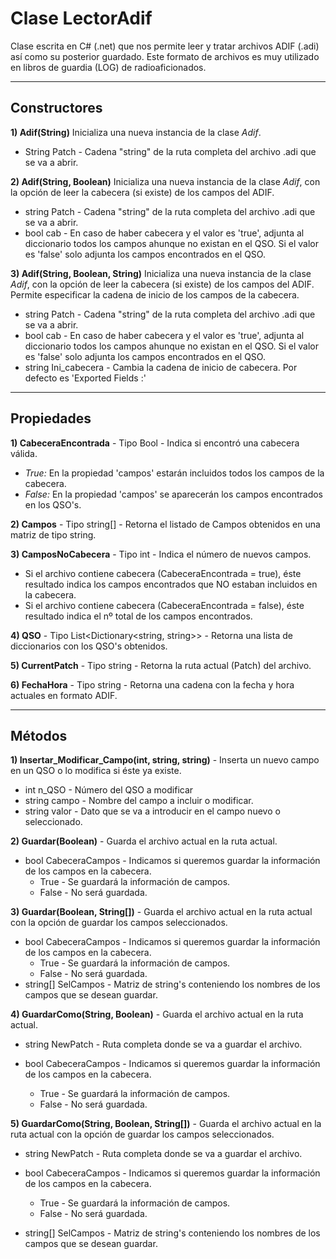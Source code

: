 
# Clase LectorAdif 

Clase escrita en C# (.net) que nos permite leer y tratar archivos ADIF (.adi) así como su posterior guardado. Este formato de archivos es muy utilizado en libros de guardia (LOG) de radioaficionados.


----------


## Constructores 

**1) Adif(String)** Inicializa una nueva instancia de la clase *Adif*.

- String Patch - Cadena "string" de la ruta completa del archivo .adi que se va a abrir.  
	
**2) Adif(String, Boolean)** Inicializa una nueva instancia de la clase *Adif*, con la opción de leer la cabecera (si existe) de los campos del ADIF.

- string Patch - Cadena "string" de la ruta completa del archivo .adi que se va a abrir. 
- bool cab - En caso de haber cabecera y el valor es 'true', adjunta al diccionario todos los campos ahunque no existan en el QSO. Si el valor es 'false' solo adjunta los campos encontrados en el QSO.

**3) Adif(String, Boolean, String)** Inicializa una nueva instancia de la clase *Adif*, con la opción de leer la cabecera (si existe) de los campos del ADIF. Permite especificar la cadena de inicio de los campos de la cabecera.

- string Patch - Cadena "string" de la ruta completa del archivo .adi que se va a abrir. 
- bool cab - En caso de haber cabecera y el valor es 'true', adjunta al diccionario todos los campos ahunque no existan en el QSO. Si el valor es 'false' solo adjunta los campos encontrados en el QSO.
- string Ini_cabecera - Cambia la cadena de inicio de cabecera. Por defecto es 'Exported Fields :'


----------


## Propiedades 

**1) CabeceraEncontrada** - Tipo Bool - Indica si encontró una cabecera válida.

- *True:* En la propiedad 'campos' estarán incluidos todos los campos de la cabecera.
- *False:* En la propiedad 'campos' se aparecerán los campos encontrados en los QSO's.

**2) Campos** - Tipo string[] - Retorna el listado de Campos obtenidos en una matriz de tipo string.

**3) CamposNoCabecera** - Tipo int - Indica el número de nuevos campos.

- Si el archivo contiene cabecera (CabeceraEncontrada = true), éste resultado indica los campos encontrados que NO estaban incluidos en la cabecera.
- Si el archivo contiene cabecera (CabeceraEncontrada = false), éste resultado indica el nº total de los campos encontrados.

**4) QSO** - Tipo List<Dictionary<string, string>> - Retorna una lista de diccionarios con los QSO's obtenidos.

**5) CurrentPatch** - Tipo string - Retorna la ruta actual (Patch) del archivo.

**6) FechaHora** - Tipo string - Retorna una cadena con la fecha y hora actuales en formato ADIF.


----------

## Métodos

**1) Insertar\_Modificar\_Campo(int, string, string)** -  Inserta un nuevo campo en un QSO o lo modifica si éste ya existe.

- int n\_QSO - Número del QSO a modificar
- string campo - Nombre del campo a incluir o modificar.
- string valor - Dato que se va a introducir en el campo nuevo o seleccionado.

**2) Guardar(Boolean)** - Guarda el archivo actual en la ruta actual.

- bool CabeceraCampos - Indicamos si queremos guardar la información de los campos en la cabecera.
	- True - Se guardará la información de campos.
	- False - No será guardada.

**3) Guardar(Boolean, String[])** - Guarda el archivo actual en la ruta actual con la opción de guardar los campos seleccionados.

- bool CabeceraCampos - Indicamos si queremos guardar la información de los campos en la cabecera.
	- True - Se guardará la información de campos.
	- False - No será guardada.
- string[] SelCampos - Matriz de string's conteniendo los nombres de los campos que se desean guardar.

**4) GuardarComo(String, Boolean)** - Guarda el archivo actual en la ruta actual.

- string NewPatch - Ruta completa donde se va a guardar el archivo.

- bool CabeceraCampos - Indicamos si queremos guardar la información de los campos en la cabecera.
	- True - Se guardará la información de campos.
	- False - No será guardada.

**5) GuardarComo(String, Boolean, String[])** - Guarda el archivo actual en la ruta actual con la opción de guardar los campos seleccionados.

- string NewPatch - Ruta completa donde se va a guardar el archivo.


- bool CabeceraCampos - Indicamos si queremos guardar la información de los campos en la cabecera.
	- True - Se guardará la información de campos.
	- False - No será guardada.
	

- string[] SelCampos - Matriz de string's conteniendo los nombres de los campos que se desean guardar.
